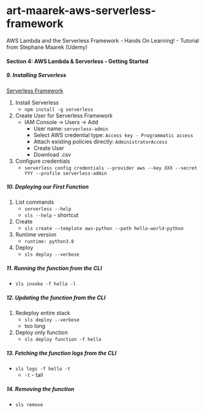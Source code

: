 # art-maarek-aws-serverless-framework
AWS Lambda and the Serverless Framework - Hands On Learning!  - Tutorial from Stephane Maarek (Udemy)

####  Section 4: AWS Lambda & Serverless - Getting Started

#####  9. Installing Serverless

[Serverless Framework](https://www.serverless.com/)
1.  Install Serverless
    -  `npm install -g serverless`
2.  Create User for Serverless Framework
    -  IAM Console -> Users -> Add
        -  User name: `serverless-admin`
        -  Select AWS credential type: `Access key - Programmatic access`
        -  Attach existing policies directly: `AdministratorAccess`
        -  Create User
        -  Download .csv
3.  Configure credentials
    -  `serverless config credentials --provider aws --key XXX --secret YYY --profile serverless-admin`

#####  10. Deploying our First Function

1.  List commands
    -  `serverless --help`
    -  `sls --help` - shortcut
2.  Create 
    -  `sls create --template aws-python --path hello-world-python`
3.  Runtime version
    -  `runtime: python3.8`
4.  Deploy
    -  `sls deploy --verbose`

#####  11. Running the function from the CLI

-  `sls invoke -f hello -l`

#####  12. Updating the function from the CLI

1.  Redeploy entire stack
    -  `sls deploy --verbose`
    -  too long
2.  Deploy only function
    -  `sls deploy function -f hello`

#####  13. Fetching the function logs from the CLI

-  `sls logs -f hello -t`
    - `-t` - tail

#####  14. Removing the function

-  `sls remove`


